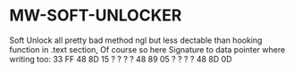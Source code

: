 # MW-SOFT-UNLOCKER
Soft Unlock all pretty bad method ngl but less dectable than hooking function in .text section, Of course so here
Signature to data pointer where writing too: 33 FF 48 8D 15 ? ? ? ? 48 89 05 ? ? ? ? 48 8D 0D

